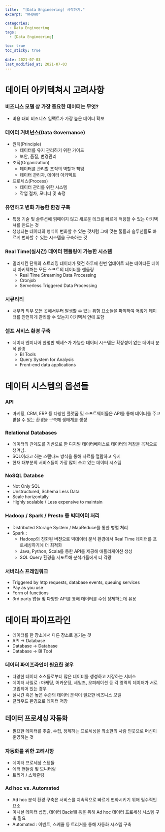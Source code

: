 ```yaml
---
title:  "[Data Engineering] 시작하기."
excerpt: "WHOHO"

categories:
  - Data Engineering
tags:
  - [Data Engineering]

toc: true
toc_sticky: true
 
date: 2021-07-03
last_modified_at: 2021-07-03
---
```

# 데이터 아키텍쳐시 고려사항
### 비즈니스 모델 상 가장 중요한 데이터는 무엇?
- 비용 대비 비즈니스 임팩트가 가장 높은 데이터 확보

### 데이터 거버넌스(Data Governance)
- 원칙(Principle)
    - 데이터를 유지 관리하기 위한 가이드
    - 보안, 품질, 변경관리
- 조직(Organization)
    - 데이터를 관리할 조직의 역할과 책임
    - 데이터 관리자, 데이터 아키텍트
- 프로세스(Process)
    - 데이터 관리를 위한 시스템
    - 작업 절차, 모니터 및 측정

### 유연하고 변화 가능한 환경 구축
- 특정 기술 및 솔루션에 얽매이지 않고 새로운 테크를 빠르게 적용할 수 있는 아키텍쳐를 만드는 것
- 생성되는 데이터의 형식이 변화할 수 있는 것처럼 그에 맞는 툴들과 솔루션들도 빠르게 변화할 수 있는 시스템을 구축하는 것

### Real Time(실시간) 데이터 핸들링이 가능한 시스템
- 밀리세컨 단위의 스트리밍 데이터가 됐건 하루에 한번 업데이트 되는 데이터든 데이터 아키텍쳐는 모든 스프트의 데이터를 핸들링
    - Real Time Streaming Data Processing
    - Cronjob
    - Serverless Triggered Data Processing

### 시큐리티
- 내부와 외부 모든 곳에서부터 발생할 수 있는 위험 요소들을 파악하여 어떻게 데이터를 안전하게 관리할 수 있는지 아키텍쳐 안에 포함

### 셀프 서비스 환경 구축
- 데이터 엔지니어 한명만 엑세스가 가능한 데이터 시스템은 확장성이 없는 데이터 분석 환경
    - Bl Tools
    - Query System for Analysis
    - Front-end data applications

# 데이터 시스템의 옵션들
### API
- 마케팅, CRM, ERP 등 다양한 플랫폼 및 소프트웨어들은 API를 통해 데이터를 주고 받을 수 있는 환경을 구축해 생태계를 생성

### Relational Databases
- 데이터의 관계도를 기반으로 한 디지털 데이터베이스로 데이터의 저장을 목적으로 생겨남.
- SQL이라고 하는 스탠다드 방식을 통해 자료를 열람하고 유지
- 현재 대부분의 서비스들이 가장 많이 쓰고 있는 데이터 시스템

### NoSQL Databse
- Not Only SQL
- Unstructured, Schema Less Data
- Scale horizontally
- Highly scalable / Less expensive to maintain

### Hadoop / Spark / Presto 등 빅데이터 처리
- Distributed Storage System / MapReduce를 통한 병렬 처리
- Spark :
    - Hadoop의 진화된 버전으로 빅데이터 분석 환경에서 Real Time 데이터를 프로세싱하기에 더 최적화
    - Java, Python, Scala를 통한 API를 제공해 애플리케이션 생성
    - SQL Query 환경을 서포트해 분석가들에게 더 각광

### 서버리스 프레임워크
- Triggered by http requests, database events, queuing services
- Pay as you use
- Form of functions
- 3rd party 앱들 및 다양한 API를 통해 데이터를 수집 정제하는데 유용

# 데이터 파이프라인
- 데이터를 한 장소에서 다른 장소로 옮기는 것
- API -> Database
- Database -> Database
- Database -> Bl Tool
### 데이터 파이프라인이 필요한 경우
- 다양한 데이터 소스들로부터 많은 데이터를 생성하고 저장하는 서비스
- 데이터 사일로 : 마케팅, 어카운팅, 세일즈, 오퍼레이션 등 각 영역의 데이터가 서로 고립되어 있는 경우
- 실시간 혹은 높은 수준의 데이터 분석이 필요한 비즈니스 모델
- 클라우드 환경으로 데이터 저장

## 데이터 프로세싱 자동화
- 필요한 데이터를 추출, 수집, 정제하는 프로세싱을 최소한의 사람 인풋으로 머신이 운영하는 것

### 자동화를 위한 고려사항
- 데이터 프로세싱 스텝들
- 에러 핸들링 및 모니터링
- 트리거 / 스케쥴링

### Ad hoc vs. Automated
- Ad hoc 분석 환경 구축은 서비스를 지속적으로 빠르게 변화시키기 위해 필수적인 요소
- 이니셜 데이터 삽입, 데이터 Backfill 등을 위해 Ad hoc 데이터 프로세싱 시스템 구축 필요
- Automated : 이벤트, 스케쥴 등 트리거를 통해 자동화 시스템 구축
